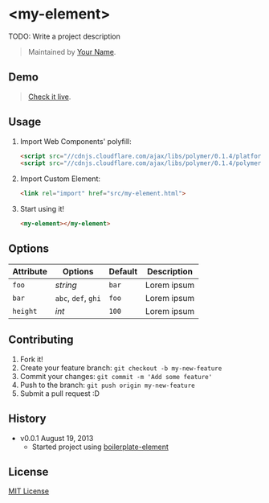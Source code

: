 # &lt;my-element&gt;

TODO: Write a project description

> Maintained by [Your Name](https://github.com/yourname).

## Demo

> [Check it live](http://customelements.github.io/boilerplate-element).

## Usage

1. Import Web Components' polyfill:

    ```html
    <script src="//cdnjs.cloudflare.com/ajax/libs/polymer/0.1.4/platform.js"></script>
    <script src="//cdnjs.cloudflare.com/ajax/libs/polymer/0.1.4/polymer.js"></script>
    ```

2. Import Custom Element:

    ```html
    <link rel="import" href="src/my-element.html">
    ```

3. Start using it!

    ```html
    <my-element></my-element>
    ```

## Options

Attribute  | Options                   | Default             | Description
---        | ---                       | ---                 | ---
`foo`      | *string*                  | `bar`               | Lorem ipsum
`bar`      | `abc`, `def`, `ghi`       | `foo`               | Lorem ipsum
`height`   | *int*                     | `100`               | Lorem ipsum


## Contributing

1. Fork it!
2. Create your feature branch: `git checkout -b my-new-feature`
3. Commit your changes: `git commit -m 'Add some feature'`
4. Push to the branch: `git push origin my-new-feature`
5. Submit a pull request :D

## History

* v0.0.1 August 19, 2013
    * Started project using [boilerplate-element](https://github.com/customelements/boilerplate-element)

## License

[MIT License](http://opensource.org/licenses/MIT)